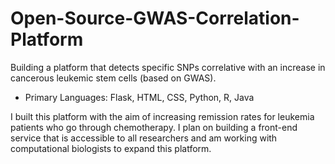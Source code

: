 # Open-Source-GWAS-Correlation-Platform
Building a platform that detects specific SNPs correlative with an increase in cancerous leukemic stem cells (based on GWAS).
- Primary Languages: Flask, HTML, CSS, Python, R, Java

I built this platform with the aim of increasing remission rates for leukemia patients who go through chemotherapy. I plan on building a front-end service that is accessible to all researchers and am working with computational biologists to expand this platform.
